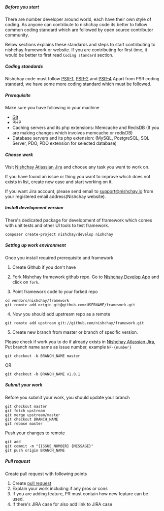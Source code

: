 ##### Before you start

There are number developer around world, each have their own style of coding. As anyone can contribute to nishchay code its better to follow common coding standard which are followed by open source contributor community.

Below sections explains these standards and steps to start contributing to nishchay framework or website.
If you are contributing for first time, it would be better to first read `Coding standard` section.

##### Coding standards

Nishchay code must follow [PSR-1](https://www.php-fig.org/psr/psr-1/), [PSR-2](https://www.php-fig.org/psr/psr-1/) and [PSR-4](https://www.php-fig.org/psr/psr-1/) Apart from PSR coding standard, we have some more coding standard which must be followed.

##### Prerequisite

Make sure you have following in your machine

*   [Git](https://git-scm.com/downloads)
*   PHP
*   Caching servers and its php extensions: Memcache and RedisDB (If you are making changes which involves memcache or redisDB)
*   Database servers and its php extension: (MySQL, PostgreSQL, SQL Server, PDO, PDO extension for selected database)


##### Choose work

Visit [Nishchay Atlassian Jira](https://nishchay.atlassian.net/jira/software/c/projects/NF/issues?filter=allissues) and choose any task you want to work on.

If you have found an issue or thing you want to improve which does not exists in list, create new case and start working on it.

If you want Jira account, please send email to [support@nishchay.io](mailto:support@nishchay.io) from your registered email address(Nishchay website). 


##### Install development version

There's dedicated package for development of framework which comes with unit tests and other UI tools to test framework.

```console
composer create-project nishchay/develop nishchay
```

##### Setting up work environment

Once you install required prerequisite and framework

1. Create Github if you don't have
2. Fork Nishchay framework github repo. Go to [Nishchay Develop App](https://github.com/nishchay/framework) and click on `fork`.

3.  Point framework code to your forked repo

```console
cd vendors/nishchay/framework
git remote add origin git@github.com:USERNAME/framework.git
```

4.  Now you should add upstream repo as a remote

```console
git remote add upstream git://github.com/nishchay/framework.git
```
5.  Create new branch from master or branch of specific version.

Please check if work you to do if already exists in [Nishchay Atlassian Jira](https://nishchay.atlassian.net/jira/software/c/projects/NF/issues?filter=allissues), Put branch name same as issue number, example `NF-{number}`

```console
git checkout -b BRANCH_NAME master
```

OR

```console
git checkout -b BRANCH_NAME v1.0.1
```

##### Submit your work

Before you submit your work, you should update your branch

```console
git checkout master
git fetch upstream
git merge upstream/master
git checkout BRANCH_NAME
git rebase master
```

Push your changes to remote

```console
git add
git commit -m "{ISSUE_NUMBER} {MESSAGE}"
git push origin BRANCH_NAME
```  

##### Pull request

Create pull request with following points

1. Create [pull request](https://github.com/nishchay/translations/compare)
2.  Explain your work including if any pros or cons
3.  If you are adding feature, PR must contain how new feature can be used.
4.  If there's JIRA case for also add link to JIRA case
